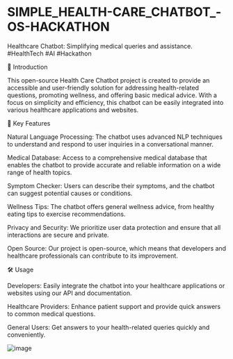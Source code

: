 # SIMPLE_HEALTH-CARE_CHATBOT_-OS-HACKATHON
Healthcare Chatbot: Simplifying medical queries and assistance. #HealthTech #AI #Hackathon

🏥 Introduction

This open-source Health Care Chatbot project is created to provide an accessible and user-friendly solution for addressing health-related questions, promoting wellness, and offering basic medical advice. With a focus on simplicity and efficiency, this chatbot can be easily integrated into various healthcare applications and websites.

🚀 Key Features

Natural Language Processing: The chatbot uses advanced NLP techniques to understand and respond to user inquiries in a conversational manner.

Medical Database: Access to a comprehensive medical database that enables the chatbot to provide accurate and reliable information on a wide range of health topics.

Symptom Checker: Users can describe their symptoms, and the chatbot can suggest potential causes or conditions.

Wellness Tips: The chatbot offers general wellness advice, from healthy eating tips to exercise recommendations.

Privacy and Security: We prioritize user data protection and ensure that all interactions are secure and private.

Open Source: Our project is open-source, which means that developers and healthcare professionals can contribute to its improvement.

🛠️ Usage

Developers: Easily integrate the chatbot into your healthcare applications or websites using our API and documentation.

Healthcare Providers: Enhance patient support and provide quick answers to common medical questions.

General Users: Get answers to your health-related queries quickly and conveniently.

![image](https://github.com/ErrorByNight2004/SIMPLE_HEALTH-CARE_CHATBOT_-OS-HACKATHON/assets/143543812/7351e1ba-fe2f-45b6-84c1-90fa2719f7db)
